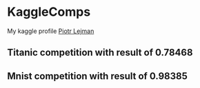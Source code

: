 # KaggleComps
My kaggle profile [Piotr Lejman](https://www.kaggle.com/plejman)

## Titanic competition with result of 0.78468
## Mnist competition with result of 0.98385